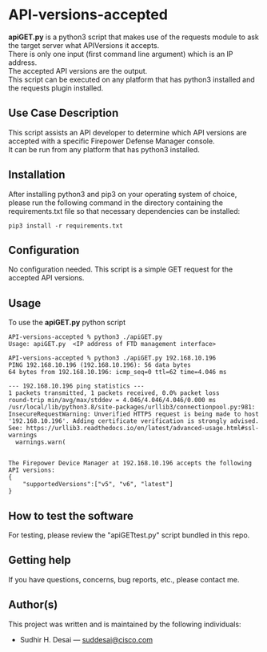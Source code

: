 # API-versions-accepted

**apiGET.py** is a python3 script that makes use of the requests module to ask the target server what APIVersions it accepts.  
There is only one input (first command line argument) which is an IP address.  
The accepted API versions are the output.  
This script can be executed on any platform that has python3 installed and the requests plugin installed.
 

## Use Case Description

This script assists an API developer to determine which API versions are accepted with a specific Firepower Defense Manager console.  
It can be run from any platform that has python3 installed.


## Installation

After installing python3 and pip3 on your operating system of choice, please run the following command in the directory containing the requirements.txt file so that necessary dependencies can be installed:  
```shell
pip3 install -r requirements.txt
```


## Configuration

No configuration needed. This script is a simple GET request for the accepted API versions.


## Usage

To use the **apiGET.py** python script

```shell
API-versions-accepted % python3 ./apiGET.py               
Usage: apiGET.py  <IP address of FTD management interface>

API-versions-accepted % python3 ./apiGET.py 192.168.10.196
PING 192.168.10.196 (192.168.10.196): 56 data bytes
64 bytes from 192.168.10.196: icmp_seq=0 ttl=62 time=4.046 ms

--- 192.168.10.196 ping statistics ---
1 packets transmitted, 1 packets received, 0.0% packet loss
round-trip min/avg/max/stddev = 4.046/4.046/4.046/0.000 ms
/usr/local/lib/python3.8/site-packages/urllib3/connectionpool.py:981: InsecureRequestWarning: Unverified HTTPS request is being made to host '192.168.10.196'. Adding certificate verification is strongly advised. See: https://urllib3.readthedocs.io/en/latest/advanced-usage.html#ssl-warnings
  warnings.warn(


The Firepower Device Manager at 192.168.10.196 accepts the following API versions:
{
    "supportedVersions":["v5", "v6", "latest"]
}
```

## How to test the software

For testing, please review the "apiGETtest.py" script bundled in this repo.


## Getting help

If you have questions, concerns, bug reports, etc., please contact me.


## Author(s)

This project was written and is maintained by the following individuals:  

* Sudhir H. Desai — suddesai@cisco.com
